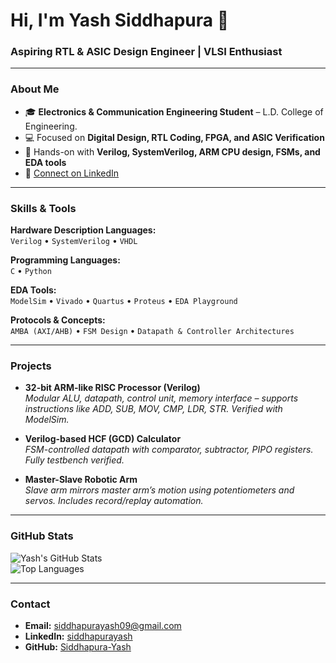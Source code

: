 # Hi, I'm Yash Siddhapura 👋
### Aspiring RTL & ASIC Design Engineer | VLSI Enthusiast  

---

### About Me
- 🎓 **Electronics & Communication Engineering Student** – L.D. College of Engineering.
- 💻 Focused on **Digital Design, RTL Coding, FPGA, and ASIC Verification**  
- 🔬 Hands-on with **Verilog, SystemVerilog, ARM CPU design, FSMs, and EDA tools**  
- 🔗 [Connect on LinkedIn](https://www.linkedin.com/in/siddhapurayash/)  

---

### Skills & Tools  

**Hardware Description Languages:**  
`Verilog` • `SystemVerilog` • `VHDL`  

**Programming Languages:**  
`C` • `Python`

**EDA Tools:**  
`ModelSim` • `Vivado` • `Quartus` • `Proteus` • `EDA Playground`

**Protocols & Concepts:**  
`AMBA (AXI/AHB)` • `FSM Design` • `Datapath & Controller Architectures`

---

### Projects  

- **32-bit ARM-like RISC Processor (Verilog)**  
  *Modular ALU, datapath, control unit, memory interface – supports instructions like ADD, SUB, MOV, CMP, LDR, STR. Verified with ModelSim.*

- **Verilog-based HCF (GCD) Calculator**  
  *FSM-controlled datapath with comparator, subtractor, PIPO registers. Fully testbench verified.*

- **Master-Slave Robotic Arm**  
  *Slave arm mirrors master arm’s motion using potentiometers and servos. Includes record/replay automation.*

---

### GitHub Stats  

![Yash's GitHub Stats](https://github-readme-stats.vercel.app/api?username=Siddhapura-Yash&show_icons=true&theme=graywhite)  
![Top Languages](https://github-readme-stats.vercel.app/api/top-langs/?username=Siddhapura-Yash&layout=compact&theme=graywhite)

---

### Contact  
- **Email:** siddhapurayash09@gmail.com  
- **LinkedIn:** [siddhapurayash](https://www.linkedin.com/in/siddhapurayash/)  
- **GitHub:** [Siddhapura-Yash](https://github.com/Siddhapura-Yash)

